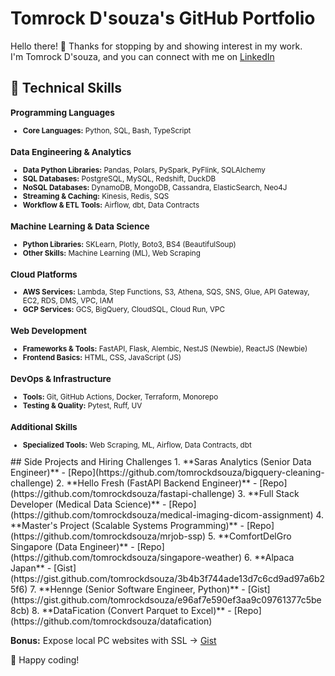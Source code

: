 # Tomrock D'souza's GitHub Portfolio

Hello there! 👋 Thanks for stopping by and showing interest in my work.   
I'm Tomrock D'souza, and you can connect with me on [LinkedIn](https://www.linkedin.com/in/tomrockdsouza/) 

## 🚀 Technical Skills

<small>

### Programming Languages
- **Core Languages:** Python, SQL, Bash, TypeScript

### Data Engineering & Analytics
- **Data Python Libraries:** Pandas, Polars, PySpark, PyFlink, SQLAlchemy  
- **SQL Databases:** PostgreSQL, MySQL, Redshift, DuckDB  
- **NoSQL Databases:** DynamoDB, MongoDB, Cassandra, ElasticSearch, Neo4J  
- **Streaming & Caching:** Kinesis, Redis, SQS  
- **Workflow & ETL Tools:** Airflow, dbt, Data Contracts  

### Machine Learning & Data Science
- **Python Libraries:** SKLearn, Plotly, Boto3, BS4 (BeautifulSoup)  
- **Other Skills:** Machine Learning (ML), Web Scraping  

### Cloud Platforms
- **AWS Services:** Lambda, Step Functions, S3, Athena, SQS, SNS, Glue, API Gateway, EC2, RDS, DMS, VPC, IAM  
- **GCP Services:** GCS, BigQuery, CloudSQL, Cloud Run, VPC  

### Web Development
- **Frameworks & Tools:** FastAPI, Flask, Alembic, NestJS (Newbie), ReactJS (Newbie)  
- **Frontend Basics:** HTML, CSS, JavaScript (JS)  

### DevOps & Infrastructure
- **Tools:** Git, GitHub Actions, Docker, Terraform, Monorepo  
- **Testing & Quality:** Pytest, Ruff, UV  

### Additional Skills
- **Specialized Tools:** Web Scraping, ML, Airflow, Data Contracts, dbt  

</small>
## Side Projects and Hiring Challenges
1. **Saras Analytics (Senior Data Engineer)** - [Repo](https://github.com/tomrockdsouza/bigquery-cleaning-challenge)  
2. **Hello Fresh (FastAPI Backend Engineer)** - [Repo](https://github.com/tomrockdsouza/fastapi-challenge)  
3. **Full Stack Developer (Medical Data Science)** - [Repo](https://github.com/tomrockdsouza/medical-imaging-dicom-assignment)  
4. **Master's Project (Scalable Systems Programming)** - [Repo](https://github.com/tomrockdsouza/mrjob-ssp)  
5. **ComfortDelGro Singapore (Data Engineer)** - [Repo](https://github.com/tomrockdsouza/singapore-weather)  
6. **Alpaca Japan** - [Gist](https://gist.github.com/tomrockdsouza/3b4b3f744ade13d7c6cd9ad97a6b25f6)  
7. **Hennge (Senior Software Engineer, Python)** - [Gist](https://gist.github.com/tomrockdsouza/e96af7e590ef3aa9c09761377c5be8cb)  
8. **DataFication (Convert Parquet to Excel)** - [Repo](https://github.com/tomrockdsouza/datafication)  

**Bonus:** Expose local PC websites with SSL → [Gist](https://gist.github.com/tomrockdsouza/d41e6cec7aaa2bbaa3867e1b1ec2430e)  

🚀 Happy coding!
